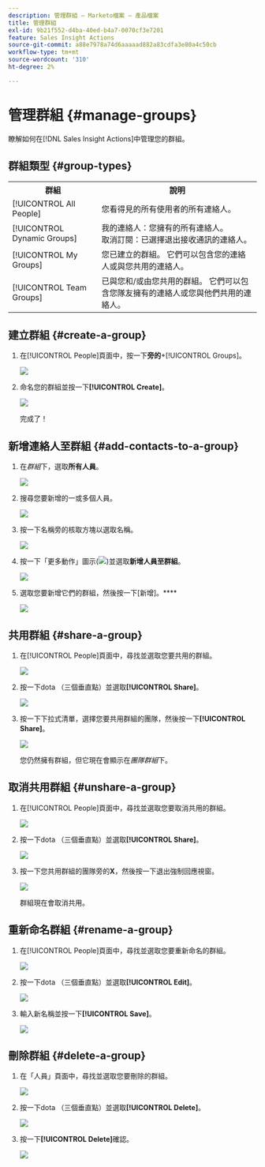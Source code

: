 ```yaml
---
description: 管理群組 — Marketo檔案 — 產品檔案
title: 管理群組
exl-id: 9b21f552-d4ba-40ed-b4a7-0070cf3e7201
feature: Sales Insight Actions
source-git-commit: a88e7978a74d6aaaaad882a83cdfa3e80a4c50cb
workflow-type: tm+mt
source-wordcount: '310'
ht-degree: 2%

---
```


# 管理群組 {#manage-groups}

瞭解如何在[!DNL Sales Insight Actions]中管理您的群組。

## 群組類型 {#group-types}

<table>
 <colgroup>
  <col>
  <col>
 </colgroup>
 <tbody>
  <tr>
   <th>群組</th>
   <th>說明</th>
  </tr>
  <tr>
   <td>[!UICONTROL All People]</td>
   <td>您看得見的所有使用者的所有連絡人。</td>
  </tr>
  <tr>
   <td>[!UICONTROL Dynamic Groups]</td>
   <td>我的連絡人：您擁有的所有連絡人。<br>取消訂閱：已選擇退出接收通訊的連絡人。</td>
  </tr>
  <tr>
   <td>[!UICONTROL My Groups]</td>
   <td>您已建立的群組。 它們可以包含您的連絡人或與您共用的連絡人。</td>
  </tr>
  <tr>
   <td>[!UICONTROL Team Groups]</td>
   <td>已與您和/或由您共用的群組。 它們可以包含您隊友擁有的連絡人或您與他們共用的連絡人。</td>
  </tr>
 </tbody>
</table>

## 建立群組 {#create-a-group}

1. 在[!UICONTROL People]頁面中，按一下&#x200B;**旁的**+[!UICONTROL Groups]。

   ![](assets/manage-groups-1.png)

1. 命名您的群組並按一下&#x200B;**[!UICONTROL Create]**。

   ![](assets/manage-groups-2.png)

   完成了！

## 新增連絡人至群組 {#add-contacts-to-a-group}

1. 在&#x200B;_群組_&#x200B;下，選取&#x200B;**所有人員**。

   ![](assets/manage-groups-3.png)

1. 搜尋您要新增的一或多個人員。

   ![](assets/manage-groups-4.png)

1. 按一下名稱旁的核取方塊以選取名稱。

   ![](assets/manage-groups-5.png)

1. 按一下「更多動作」圖示(![](assets/icon-more-actions.png))並選取&#x200B;**新增人員至群組**。

   ![](assets/manage-groups-6.png)

1. 選取您要新增它們的群組，然後按一下[新增]。****

   ![](assets/manage-groups-7.png)

## 共用群組 {#share-a-group}

1. 在[!UICONTROL People]頁面中，尋找並選取您要共用的群組。

   ![](assets/manage-groups-8.png)

1. 按一下dota （三個垂直點）並選取&#x200B;**[!UICONTROL Share]**。

   ![](assets/manage-groups-9.png)

1. 按一下下拉式清單，選擇您要共用群組的團隊，然後按一下&#x200B;**[!UICONTROL Share]**。

   ![](assets/manage-groups-10.png)

   您仍然擁有群組，但它現在會顯示在&#x200B;_團隊群組_&#x200B;下。

## 取消共用群組 {#unshare-a-group}

1. 在[!UICONTROL People]頁面中，尋找並選取您要取消共用的群組。

   ![](assets/manage-groups-11.png)

1. 按一下dota （三個垂直點）並選取&#x200B;**[!UICONTROL Share]**。

   ![](assets/manage-groups-12.png)

1. 按一下您共用群組的團隊旁的&#x200B;**X**，然後按一下退出強制回應視窗。

   ![](assets/manage-groups-13.png)

   群組現在會取消共用。

## 重新命名群組 {#rename-a-group}

1. 在[!UICONTROL People]頁面中，尋找並選取您要重新命名的群組。

   ![](assets/manage-groups-14.png)

1. 按一下dota （三個垂直點）並選取&#x200B;**[!UICONTROL Edit]**。

   ![](assets/manage-groups-15.png)

1. 輸入新名稱並按一下&#x200B;**[!UICONTROL Save]**。

   ![](assets/manage-groups-16.png)

## 刪除群組 {#delete-a-group}

1. 在「人員」頁面中，尋找並選取您要刪除的群組。

   ![](assets/manage-groups-17.png)

1. 按一下dota （三個垂直點）並選取&#x200B;**[!UICONTROL Delete]**。

   ![](assets/manage-groups-18.png)

1. 按一下&#x200B;**[!UICONTROL Delete]**&#x200B;確認。

   ![](assets/manage-groups-19.png)
